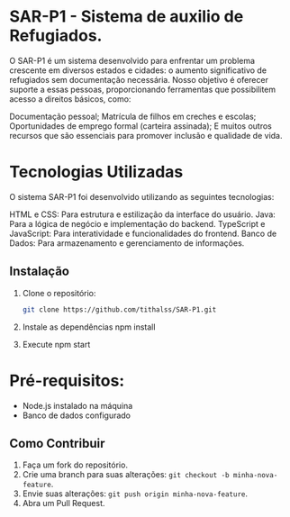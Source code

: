 # SAR-P1 - Sistema de auxilio de Refugiados.

O SAR-P1 é um sistema desenvolvido para enfrentar um problema crescente em diversos estados e cidades: o aumento significativo de refugiados sem documentação necessária.
Nosso objetivo é oferecer suporte a essas pessoas, proporcionando ferramentas que possibilitem acesso a direitos básicos, como:

Documentação pessoal;
Matrícula de filhos em creches e escolas;
Oportunidades de emprego formal (carteira assinada);
E muitos outros recursos que são essenciais para promover inclusão e qualidade de vida.

# Tecnologias Utilizadas
O sistema SAR-P1 foi desenvolvido utilizando as seguintes tecnologias:

HTML e CSS: Para estrutura e estilização da interface do usuário.
Java: Para a lógica de negócio e implementação do backend.
TypeScript e JavaScript: Para interatividade e funcionalidades do frontend.
Banco de Dados: Para armazenamento e gerenciamento de informações.

## Instalação

1. Clone o repositório:
   ```bash
   git clone https://github.com/tithalss/SAR-P1.git

2. Instale as dependências
   npm install

3. Execute
   npm start

# Pré-requisitos:
- Node.js instalado na máquina
- Banco de dados configurado

## Como Contribuir
1. Faça um fork do repositório.
2. Crie uma branch para suas alterações: `git checkout -b minha-nova-feature`.
3. Envie suas alterações: `git push origin minha-nova-feature`.
4. Abra um Pull Request.
